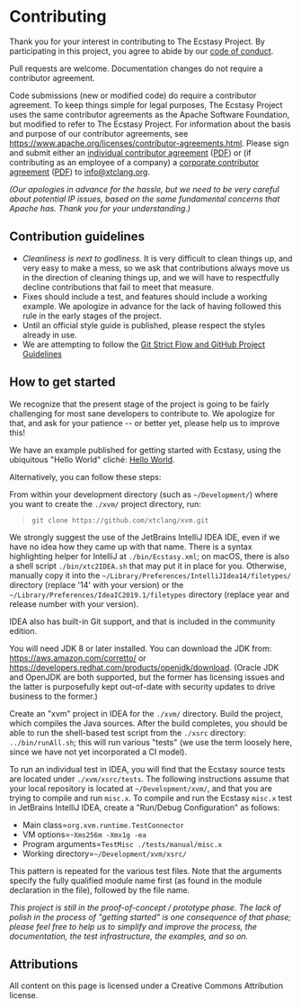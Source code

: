 Contributing
============

Thank you for your interest in contributing to The Ecstasy Project. By participating in this project, you agree to abide by our [code of conduct](CODE_OF_CONDUCT.md).

Pull requests are welcome. Documentation changes do not require a contributor agreement.

Code submissions (new or modified code) do require a contributor agreement. To keep things simple for legal purposes, The Ecstasy Project uses the same contributor agreements as the Apache Software Foundation, but modified to refer to The Ecstasy Project. For information about the basis and purpose of our contributor agreements, see <https://www.apache.org/licenses/contributor-agreements.html>. Please sign and submit either an [individual contributor agreement](./license/icla.txt) ([PDF](./license/icla.pdf)) or (if contributing as an employee of a company) a [corporate contributor agreement](./license/ccla.txt) ([PDF](./license/ccla.pdf)) to <info@xtclang.org>.

_(Our apologies in advance for the hassle, but we need to be very careful about potential IP issues, based on the same fundamental concerns that Apache has. Thank you for your understanding.)_

## Contribution guidelines ##

* _Cleanliness is next to godliness._ It is very difficult to clean things up, and very easy to make a mess, so we ask that contributions always move us in the direction of cleaning things up, and we will have to respectfully decline contributions that fail to meet that measure.
* Fixes should include a test, and features should include a working example. We apologize in advance for the lack of having followed this rule in the early stages of the project.
* Until an official style guide is published, please respect the styles already in use.
* We are attempting to follow the [Git Strict Flow and GitHub Project Guidelines](https://gist.github.com/rsp/057481db4dbd999bb7077f211f53f212)

## How to get started

We recognize that the present stage of the project is going to be fairly challenging for most sane developers to contribute to. We apologize for that, and ask for your patience -- or better yet, please help us to improve this!

We have an example published for getting started with Ecstasy, using the ubiquitous "Hello World" cliché: [Hello World](https://xtclang.blogspot.com/2019/08/hello-world.html).

Alternatively, you can follow these steps: 

From within your development directory (such as `~/Development/`) where you want to create the `./xvm/` project directory, run:

> `git clone https://github.com/xtclang/xvm.git`

We strongly suggest the use of the JetBrains IntelliJ IDEA IDE, even if we have no idea how they came up with that name. There is a syntax highlighting helper for IntelliJ at `./bin/Ecstasy.xml`; on macOS, there is also a shell script `./bin/xtc2IDEA.sh` that may put it in place for you. Otherwise, manually copy it into the `~/Library/Preferences/IntelliJIdea14/filetypes/` directory (replace '14' with your version) or the `~/Library/Preferences/IdeaIC2019.1/filetypes` directory (replace year and release number with your version).

IDEA also has built-in Git support, and that is included in the community edition.

You will need JDK 8 or later installed. You can download the JDK from: <https://aws.amazon.com/corretto/> or <https://developers.redhat.com/products/openjdk/download>. (Oracle JDK and OpenJDK are both supported, but the former has licensing issues and the latter is purposefully kept out-of-date with security updates to drive business to the former.)

Create an "xvm" project in IDEA for the `./xvm/` directory. Build the project, which compiles the Java sources. After the build completes, you should be able to run the shell-based test script from the `./xsrc` directory: `../bin/runAll.sh`; this will run various "tests" (we use the term loosely here, since we have not yet incorporated a CI model).

To run an individual test in IDEA, you will find that the Ecstasy source tests are located under `./xvm/xsrc/tests`. The following instructions assume that your local repository is located at `~/Development/xvm/`, and that you are trying to compile and run `misc.x`. To compile and run the Ecstasy `misc.x` test in JetBrains IntelliJ IDEA, create a "Run/Debug Configuration" as follows:

* Main class=`org.xvm.runtime.TestConnector`
* VM options=-`Xms256m -Xmx1g -ea`
* Program arguments=`TestMisc ./tests/manual/misc.x`
* Working directory=`~/Development/xvm/xsrc/`

This pattern is repeated for the various test files. Note that the arguments specify the fully qualified module name first (as found in the module declaration in the file), followed by the file name.

_This project is still in the proof-of-concept / prototype phase. The lack of polish in the process of "getting started" is one consequence of that phase; please feel free to help us to simplify and improve the process, the documentation, the test infrastructure, the examples, and so on._

## Attributions

All content on this page is licensed under a Creative Commons Attribution license.
